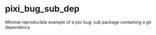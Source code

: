# pixi_bug_sub_dep
Minimal reproducible example of a pixi bug: sub package containing a git dependency
